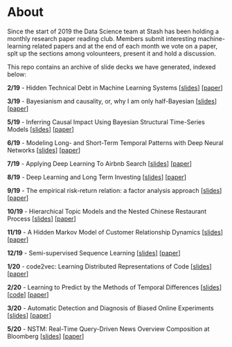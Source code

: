 # About


Since the start of 2019 the Data Science team at Stash has been holding a monthly research paper reading club. Members submit interesting machine-learning related papers and at the end of each month we vote on a paper, splt up the sections among volounteers, present it and hold a discussion.


This repo contains an archive of slide decks we have generated, indexed below:


**2/19** - Hidden Technical Debt in Machine Learning Systems
[[slides](slides/hidden-technical-debt-in-machine-learning-systems-slides.pdf)]
[[paper](resources/hidden-technical-debt-in-machine-learning-systems.pdf)]

**3/19** - Bayesianism and causality, or, why I am only half-Bayesian
[[slides](slides/bayesianism-and-causality-or-why-i-am-only-half-bayesian-slides.pdf)]
[[paper](resources/bayesianism-and-causality-or-why-i-am-only-half-bayesian.pdf)]

**5/19** - Inferring Causal Impact Using Bayesian Structural Time-Series Models
[[slides](slides/inferring-causal-impact-using-bayesian-structural-time-series-models-slides.pdf)]
[[paper](resources/inferring-causal-impact-using-bayesian-structural-time-series-models.pdf)]

**6/19** - Modeling Long- and Short-Term Temporal Patterns with Deep Neural Networks
[[slides](slides/modeling-long-and-short-term-temporal-patterns-with-deep-neural-networks-slides.pdf)]
[[paper](resources/modeling-long-and-short-term-temporal-patterns-with-deep-neural-networks.pdf)]

**7/19** - Applying Deep Learning To Airbnb Search
[[slides](slides/applying-deep-learning-to-airbnb-search-slides.pdf)]
[[paper](resources/applying-deep-learning-to-airbnb-search.pdf)]

**8/19** - Deep Learning and Long Term Investing
[[slides](slides/deep-learning-and-long-term-investing-slides.pdf)]
[[paper](https://www.euclidean.com/data-posts-machine-learning)]

**9/19** - The empirical risk-return relation: a factor analysis approach
[[slides](slides/the-empirical-risk-return-relation-a-factor-analysis-approach-slides.pdf)]
[[paper](resources/the-empirical-risk-return-relation-a-factor-analysis-approach-slides.pdf)]

**10/19** - Hierarchical Topic Models and the Nested Chinese Restaurant Process
[[slides](slides/a-hidden-markov-model-of-customer-relationship-dynamics-slides.pdf)]
[[paper](resources/a-hidden-markov-model-of-customer-relationship-dynamics.pdf)]

**11/19** - A Hidden Markov Model of Customer Relationship Dynamics
[[slides](slides/a-hidden-markov-model-of-customer-relationship-dynamics-slides.pdf)]
[[paper](resources/a-hidden-markov-model-of-customer-relationship-dynamics.pdf)]

**12/19** - Semi-supervised Sequence Learning
[[slides](slides/semi-supervised-sequence-learning-slides.pdf)]
[[paper](resources/semi-supervised-sequence-learning.pdf)]

**1/20** - code2vec: Learning Distributed Representations of Code
[[slides](slides/code2vec-learning-distributed-representations-of-code-slides.pdf)]
[[paper](resources/code2vec-learning-distributed-representations-of-code.pdf)]

**2/20** - Learning to Predict by the Methods of Temporal Differences
[[slides](slides/learning-to-predict-by-methods-of-temporal-differences-slides.pdf)]
[[code](resources/learning-to-predict-by-methods-of-temporal-differences-code.ipynb)]
[[paper](resources/learning-to-predict-by-methods-of-temporal-differences.pdf)]

**3/20** - Automatic Detection and Diagnosis of Biased Online Experiments 
[[slides](slides/automatic-detection-and-diagnosis-of-biased-online-experiments.pdf)]
[[paper](resources/automatic-detection-and-diagnosis-of-biased-online-experiments.pdf)]

**5/20** - NSTM: Real-Time Query-Driven News Overview Composition at Bloomberg
[[slides](slides/NSTM-real-time-query-driven-news-overview-composition-at-bloomberg.pdf)]
[[paper](resources/NSTM-real-time-query-driven-news-overview-composition-at-bloomberg.pdf)]
